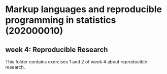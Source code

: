 # Markup languages and reproducible programming in statistics (202000010)
## week 4: Reproducible Research

This folder contains exercises 1 and 2 of week 4 about reproducible research.


